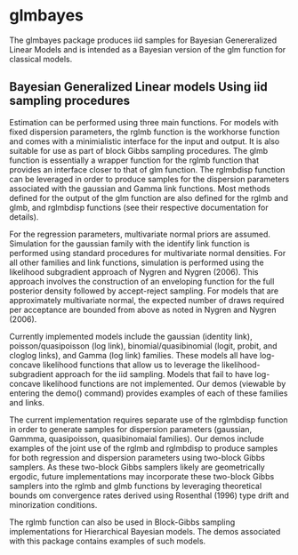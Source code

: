 # glmbayes

The glmbayes package produces iid samples for Bayesian Genereralized Linear Models and is intended as a Bayesian version of the glm function for classical models.

##  Bayesian Generalized Linear models Using iid sampling procedures

 Estimation can be performed using three main functions. For models with fixed dispersion parameters, the rglmb function is the workhorse function and comes with a minimialistic interface for the input and output. It is also suitable for use as part of block Gibbs sampling procedures. The glmb function is essentially a wrapper function for the rglmb function that provides an interface closer to that of glm function. The rglmbdisp function can be leveraged in order to produce samples for the dispersion parameters associated with the gaussian and Gamma link functions. Most methods defined for the output of the glm function are also defined for the rglmb and glmb, and rglmbdisp functions (see their respective documentation for details).

For the regression parameters, multivariate normal priors are assumed. Simulation for the gaussian family with the identify link function is performed using standard procedures for multivariate normal densities. For all other families and link functions, simulation is performed using the likelihood subgradient approach of Nygren and Nygren (2006). This approach involves the construction of an enveloping function for the full posterior density followed by accept-reject sampling. For models that are approximately multivariate normal, the expected number of draws required per acceptance are bounded from above as noted in Nygren and Nygren (2006).

Currently implemented models include the gaussian (identity link), poisson/quasipoisson (log link), binomial/quasibinomial (logit, probit, and cloglog links), and Gamma (log link) families. These models all have log-concave likelihood functions that allow us to leverage the likelihood-subgradient approach for the iid sampling. Models that fail to have log-concave likelihood functions are not implemented. Our demos (viewable by entering the demo() command) provides examples of each of these families and links.

The current implementation requires separate use of the rglmbdisp function in order to generate samples for dispersion parameters (gaussian, Gammma, quasipoisson, quasibinomaial families). Our demos include examples of the joint use of the rglmb and rglmbdisp to produce samples for both regression and dispersion parameters using two-block Gibbs samplers. As these two-block Gibbs samplers likely are geometrically ergodic, future implementations may incorporate these two-block Gibbs samplers into the rglmb and glmb functions by leveraging theoretical bounds om convergence rates derived using Rosenthal (1996) type drift and minorization conditions.

The rglmb function can also be used in Block-Gibbs sampling implementations for Hierarchical Bayesian models. The demos associated with this package contains examples of such models.
